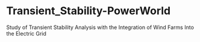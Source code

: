# Transient_Stability-PowerWorld
Study of Transient Stability Analysis with the Integration of Wind Farms Into the Electric Grid

